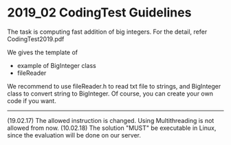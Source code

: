 # 2019_02 CodingTest Guidelines

The task is computing fast addition of big integers. 
For the detail, refer CodingTest2019.pdf

We gives the template of 
* example of BigInteger class
* fileReader

We recommend to use fileReader.h to read txt file to strings, and BigInteger class to convert string to BigInteger. Of course, you can create your own code if you want.

* * *
(19.02.17) The allowed instruction is changed. Using Multithreading is not allowed from now.
(10.02.18) The solution "MUST" be executable in Linux, since the evaluation will be done on our server.
